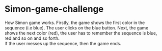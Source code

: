 # Simon-game-challenge
How Simon game works. 
Firstly, the game shows the first color in the sequence (i.e blue). 
The user clicks on the blue button. 
Next, the game shows the next color (red), the user has to remember the sequence is blue, red and so on and so forth.  
If the user messes up the sequence, then the game ends.
